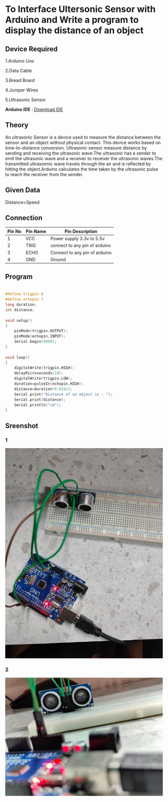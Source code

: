 # To Interface Ultersonic Sensor with Arduino and Write a program to display the distance of an object

## Device Required

 1.Arduino Uno

 2.Data Cable

 3.Bread Board

 4.Jumper Wires

 5.Ultrasonic Sensor

 **Arduino IDE** :  [Download IDE](https://www.arduino.cc/en/software)


## Theory

An ultrasonic Sensor is a device used to measure the distance between the sensor and an object without physical contact.
This device works based on time-to-distance conversion.
Ultrasonic sensor measure distance by sending and receiving the ultrasonic wave.The ultrasonic has a sender to emit the ultrasonic wave and a receiver to receiver the ultrasonic waves.The transmitted ultrasonnic wave travels through the air and is  reflected by hitting the object.Arduino calculates the time taken by the ultrasonic pulse to reach the receiver from the sender.

## Given Data

Distance=Speed


## Connection

|Pin No| Pin Name | Pin Description |
|---|---|---|
|1|VCC|Power supply 3.3v to 5.5v|
|2|TRIG| connect to any pin of arduino|
|3|ECHO|Connect to any pin of arduino|
|4|GND|Ground|


## Program

```cpp 

#define trigpin 8
#define echopin 7
long duration;
int distance;

void setup()
{
    pinMode(trigpin,OUTPUT);
    pinMode(echopin,INPUT);
    Serial.begin(9600);
}

void loop()
{
    digitalWrite(trigpin,HIGH);
    delayMicroseconds(10);
    digitalWrite(trigpin,LOW);
    duration=pulseIn(echopin,HIGH);
    distance=duration*0.034/2;
    Serial.print("Distance of an object is : ");
    Serial.print(distance);
    Serial.println("cm");
}

```

## Sreenshot

### 1

![Screenshot](./WhatsApp%20Image%202024-03-07%20at%205.33.05%20PM.jpeg)

### 2

![Screenshot](./WhatsApp%20Image%202024-03-07%20at%205.33.23%20PM.jpeg)

